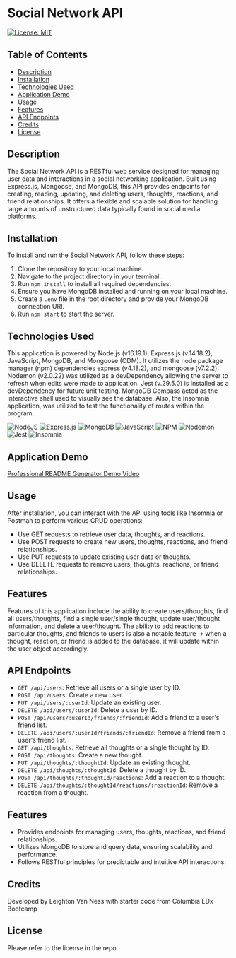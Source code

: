 # Social Network API
[![License: MIT](https://img.shields.io/badge/License-MIT-yellow.svg)](https://opensource.org/licenses/MIT)

## Table of Contents
* [Description](#description)
* [Installation](#installation)
* [Technologies Used](#technologies-used)
* [Application Demo](#application-demo)
* [Usage](#usage)
* [Features](#features)
* [API Endpoints](#api-endpoints)
* [Credits](#credits)
* [License](#license)

## Description

The Social Network API is a RESTful web service designed for managing user data and interactions in a social networking application. Built using Express.js, Mongoose, and MongoDB, this API provides endpoints for creating, reading, updating, and deleting users, thoughts, reactions, and friend relationships. It offers a flexible and scalable solution for handling large amounts of unstructured data typically found in social media platforms.

## Installation

To install and run the Social Network API, follow these steps:

1. Clone the repository to your local machine.
2. Navigate to the project directory in your terminal.
3. Run `npm install` to install all required dependencies.
4. Ensure you have MongoDB installed and running on your local machine.
5. Create a `.env` file in the root directory and provide your MongoDB connection URI.
6. Run `npm start` to start the server.

## Technologies Used

This application is powered by Node.js (v16.19.1), Express.js (v.14.18.2), JavaScript, MongoDB, and Mongoose (ODM). It utilizes the node package manager (npm) dependencies express (v4.18.2), and mongoose (v7.2.2). Nodemon (v2.0.22) was utilized as a devDependency allowing the server to refresh when edits were made to application. Jest (v.29.5.0) is installed as a devDependency for future unit testing. MongoDB Compass acted as the interactive shell used to visually see the database. Also, the Insomnia application, was utilized to test the functionality of routes within the program.

![NodeJS](https://img.shields.io/badge/node.js-6DA55F?style=for-the-badge&logo=node.js&logoColor=white)
![Express.js](https://img.shields.io/badge/express.js-%23404d59.svg?style=for-the-badge&logo=express&logoColor=%2361DAFB)
![MongoDB](https://img.shields.io/badge/MongoDB-%234ea94b.svg?style=for-the-badge&logo=mongodb&logoColor=white)
![JavaScript](https://img.shields.io/badge/javascript-%23323330.svg?style=for-the-badge&logo=javascript&logoColor=%23F7DF1E)
![NPM](https://img.shields.io/badge/NPM-%23CB3837.svg?style=for-the-badge&logo=npm&logoColor=white)
![Nodemon](https://img.shields.io/badge/NODEMON-%23323330.svg?style=for-the-badge&logo=nodemon&logoColor=%BBDEAD)
![Jest](https://img.shields.io/badge/-jest-%23C21325?style=for-the-badge&logo=jest&logoColor=white)
![Insomnia](https://img.shields.io/badge/Insomnia-black?style=for-the-badge&logo=insomnia&logoColor=5849BE)

## Application Demo

[Professional README Generator Demo Video](https://www.icloud.com/iclouddrive/05c14tUMs6o7mvLuRk3KdbHiQ#Social_Network_API_Demo)

## Usage

After installation, you can interact with the API using tools like Insomnia or Postman to perform various CRUD operations:

- Use GET requests to retrieve user data, thoughts, and reactions.
- Use POST requests to create new users, thoughts, reactions, and friend relationships.
- Use PUT requests to update existing user data or thoughts.
- Use DELETE requests to remove users, thoughts, reactions, or friend relationships.

## Features

Features of this application include the ability to create users/thoughts, find all users/thoughts, find a single user/single thought, update user/thought information, and delete a user/thought. The ability to add reactions to particular thoughts, and friends to users is also a notable feature -> when a thought, reaction, or friend is added to the database, it will update within the user object accordingly.


## API Endpoints

- `GET /api/users`: Retrieve all users or a single user by ID.
- `POST /api/users`: Create a new user.
- `PUT /api/users/:userId`: Update an existing user.
- `DELETE /api/users/:userId`: Delete a user by ID.
- `POST /api/users/:userId/friends/:friendId`: Add a friend to a user's friend list.
- `DELETE /api/users/:userId/friends/:friendId`: Remove a friend from a user's friend list.
- `GET /api/thoughts`: Retrieve all thoughts or a single thought by ID.
- `POST /api/thoughts`: Create a new thought.
- `PUT /api/thoughts/:thoughtId`: Update an existing thought.
- `DELETE /api/thoughts/:thoughtId`: Delete a thought by ID.
- `POST /api/thoughts/:thoughtId/reactions`: Add a reaction to a thought.
- `DELETE /api/thoughts/:thoughtId/reactions/:reactionId`: Remove a reaction from a thought.

## Features

- Provides endpoints for managing users, thoughts, reactions, and friend relationships.
- Utilizes MongoDB to store and query data, ensuring scalability and performance.
- Follows RESTful principles for predictable and intuitive API interactions.

## Credits

Developed by Leighton Van Ness with starter code from Columbia EDx Bootcamp

## License

Please refer to the license in the repo.
